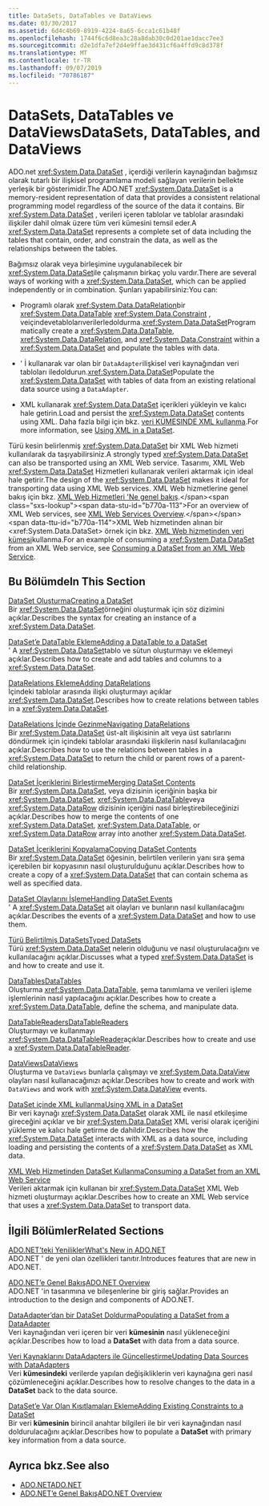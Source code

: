 ```yaml
---
title: DataSets, DataTables ve DataViews
ms.date: 03/30/2017
ms.assetid: 6d4c4b69-8919-4224-8a65-6cca1c61b48f
ms.openlocfilehash: 1744f6c6d8ea3c28a8dab30c0d201ae1dacc7ee3
ms.sourcegitcommit: d2e1dfa7ef2d4e9ffae3d431cf6a4ffd9c8d378f
ms.translationtype: MT
ms.contentlocale: tr-TR
ms.lasthandoff: 09/07/2019
ms.locfileid: "70786187"
---
```

# <a name="datasets-datatables-and-dataviews"></a><span data-ttu-id="b770a-102">DataSets, DataTables ve DataViews</span><span class="sxs-lookup"><span data-stu-id="b770a-102">DataSets, DataTables, and DataViews</span></span>
<span data-ttu-id="b770a-103">ADO.net <xref:System.Data.DataSet> , içerdiği verilerin kaynağından bağımsız olarak tutarlı bir ilişkisel programlama modeli sağlayan verilerin bellekte yerleşik bir gösterimidir.</span><span class="sxs-lookup"><span data-stu-id="b770a-103">The ADO.NET <xref:System.Data.DataSet> is a memory-resident representation of data that provides a consistent relational programming model regardless of the source of the data it contains.</span></span> <span data-ttu-id="b770a-104">Bir <xref:System.Data.DataSet> , verileri içeren tablolar ve tablolar arasındaki ilişkiler dahil olmak üzere tüm veri kümesini temsil eder.</span><span class="sxs-lookup"><span data-stu-id="b770a-104">A <xref:System.Data.DataSet> represents a complete set of data including the tables that contain, order, and constrain the data, as well as the relationships between the tables.</span></span>  
  
 <span data-ttu-id="b770a-105">Bağımsız olarak veya birleşimine uygulanabilecek bir <xref:System.Data.DataSet>ile çalışmanın birkaç yolu vardır.</span><span class="sxs-lookup"><span data-stu-id="b770a-105">There are several ways of working with a <xref:System.Data.DataSet>, which can be applied independently or in combination.</span></span> <span data-ttu-id="b770a-106">Şunları yapabilirsiniz:</span><span class="sxs-lookup"><span data-stu-id="b770a-106">You can:</span></span>  
  
- <span data-ttu-id="b770a-107">Programlı olarak <xref:System.Data.DataRelation>bir <xref:System.Data.DataTable> <xref:System.Data.Constraint> , veiçindevetablolarıverilerledoldurma.<xref:System.Data.DataSet></span><span class="sxs-lookup"><span data-stu-id="b770a-107">Programmatically create a <xref:System.Data.DataTable>, <xref:System.Data.DataRelation>, and <xref:System.Data.Constraint> within a <xref:System.Data.DataSet> and populate the tables with data.</span></span>  
  
- <span data-ttu-id="b770a-108">' İ kullanarak var olan bir `DataAdapter`ilişkisel veri kaynağından veri tabloları iledoldurun.<xref:System.Data.DataSet></span><span class="sxs-lookup"><span data-stu-id="b770a-108">Populate the <xref:System.Data.DataSet> with tables of data from an existing relational data source using a `DataAdapter`.</span></span>  
  
- <span data-ttu-id="b770a-109">XML kullanarak <xref:System.Data.DataSet> içerikleri yükleyin ve kalıcı hale getirin.</span><span class="sxs-lookup"><span data-stu-id="b770a-109">Load and persist the <xref:System.Data.DataSet> contents using XML.</span></span> <span data-ttu-id="b770a-110">Daha fazla bilgi için bkz. [veri KÜMESINDE XML kullanma](using-xml-in-a-dataset.md).</span><span class="sxs-lookup"><span data-stu-id="b770a-110">For more information, see [Using XML in a DataSet](using-xml-in-a-dataset.md).</span></span>  
  
 <span data-ttu-id="b770a-111">Türü kesin belirlenmiş <xref:System.Data.DataSet> bir XML Web hizmeti kullanılarak da taşıyabilirsiniz.</span><span class="sxs-lookup"><span data-stu-id="b770a-111">A strongly typed <xref:System.Data.DataSet> can also be transported using an XML Web service.</span></span> <span data-ttu-id="b770a-112">Tasarımı, XML Web <xref:System.Data.DataSet> Hizmetleri kullanarak verileri aktarmak için ideal hale getirir.</span><span class="sxs-lookup"><span data-stu-id="b770a-112">The design of the <xref:System.Data.DataSet> makes it ideal for transporting data using XML Web services.</span></span> <span data-ttu-id="b770a-113">XML Web hizmetlerine genel bakış için bkz. [XML Web Hizmetleri 'Ne genel bakış](https://docs.microsoft.com/previous-versions/dotnet/netframework-4.0/w9fdtx28(v=vs.100)).</span><span class="sxs-lookup"><span data-stu-id="b770a-113">For an overview of XML Web services, see [XML Web Services Overview](https://docs.microsoft.com/previous-versions/dotnet/netframework-4.0/w9fdtx28(v=vs.100)).</span></span> <span data-ttu-id="b770a-114">XML Web hizmetinden alınan bir <xref:System.Data.DataSet> örnek için bkz. [XML Web hizmetinden veri kümesi](consuming-a-dataset-from-an-xml-web-service.md)kullanma.</span><span class="sxs-lookup"><span data-stu-id="b770a-114">For an example of consuming a <xref:System.Data.DataSet> from an XML Web service, see [Consuming a DataSet from an XML Web Service](consuming-a-dataset-from-an-xml-web-service.md).</span></span>  
  
## <a name="in-this-section"></a><span data-ttu-id="b770a-115">Bu Bölümde</span><span class="sxs-lookup"><span data-stu-id="b770a-115">In This Section</span></span>  
 [<span data-ttu-id="b770a-116">DataSet Oluşturma</span><span class="sxs-lookup"><span data-stu-id="b770a-116">Creating a DataSet</span></span>](creating-a-dataset.md)  
 <span data-ttu-id="b770a-117">Bir <xref:System.Data.DataSet>örneğini oluşturmak için söz dizimini açıklar.</span><span class="sxs-lookup"><span data-stu-id="b770a-117">Describes the syntax for creating an instance of a <xref:System.Data.DataSet>.</span></span>  
  
 [<span data-ttu-id="b770a-118">DataSet’e DataTable Ekleme</span><span class="sxs-lookup"><span data-stu-id="b770a-118">Adding a DataTable to a DataSet</span></span>](adding-a-datatable-to-a-dataset.md)  
 <span data-ttu-id="b770a-119">' A <xref:System.Data.DataSet>tablo ve sütun oluşturmayı ve eklemeyi açıklar.</span><span class="sxs-lookup"><span data-stu-id="b770a-119">Describes how to create and add tables and columns to a <xref:System.Data.DataSet>.</span></span>  
  
 [<span data-ttu-id="b770a-120">DataRelations Ekleme</span><span class="sxs-lookup"><span data-stu-id="b770a-120">Adding DataRelations</span></span>](adding-datarelations.md)  
 <span data-ttu-id="b770a-121">İçindeki tablolar arasında ilişki oluşturmayı açıklar <xref:System.Data.DataSet>.</span><span class="sxs-lookup"><span data-stu-id="b770a-121">Describes how to create relations between tables in a <xref:System.Data.DataSet>.</span></span>  
  
 [<span data-ttu-id="b770a-122">DataRelations İçinde Gezinme</span><span class="sxs-lookup"><span data-stu-id="b770a-122">Navigating DataRelations</span></span>](navigating-datarelations.md)  
 <span data-ttu-id="b770a-123">Bir <xref:System.Data.DataSet> üst-alt ilişkisinin alt veya üst satırlarını döndürmek için içindeki tablolar arasındaki ilişkilerin nasıl kullanılacağını açıklar.</span><span class="sxs-lookup"><span data-stu-id="b770a-123">Describes how to use the relations between tables in a <xref:System.Data.DataSet> to return the child or parent rows of a parent-child relationship.</span></span>  
  
 [<span data-ttu-id="b770a-124">DataSet İçeriklerini Birleştirme</span><span class="sxs-lookup"><span data-stu-id="b770a-124">Merging DataSet Contents</span></span>](merging-dataset-contents.md)  
 <span data-ttu-id="b770a-125">Bir <xref:System.Data.DataSet>, veya dizisinin içeriğinin başka bir <xref:System.Data.DataSet>, <xref:System.Data.DataTable>veya <xref:System.Data.DataRow> dizisinin içeriğini nasıl birleştirebileceğinizi açıklar.</span><span class="sxs-lookup"><span data-stu-id="b770a-125">Describes how to merge the contents of one <xref:System.Data.DataSet>, <xref:System.Data.DataTable>, or <xref:System.Data.DataRow> array into another <xref:System.Data.DataSet>.</span></span>  
  
 [<span data-ttu-id="b770a-126">DataSet İçeriklerini Kopyalama</span><span class="sxs-lookup"><span data-stu-id="b770a-126">Copying DataSet Contents</span></span>](copying-dataset-contents.md)  
 <span data-ttu-id="b770a-127">Bir <xref:System.Data.DataSet> öğesinin, belirtilen verilerin yanı sıra şema içerebilen bir kopyasının nasıl oluşturulduğunu açıklar.</span><span class="sxs-lookup"><span data-stu-id="b770a-127">Describes how to create a copy of a <xref:System.Data.DataSet> that can contain schema as well as specified data.</span></span>  
  
 [<span data-ttu-id="b770a-128">DataSet Olaylarını İşleme</span><span class="sxs-lookup"><span data-stu-id="b770a-128">Handling DataSet Events</span></span>](handling-dataset-events.md)  
 <span data-ttu-id="b770a-129">' A <xref:System.Data.DataSet> ait olayları ve bunların nasıl kullanılacağını açıklar.</span><span class="sxs-lookup"><span data-stu-id="b770a-129">Describes the events of a <xref:System.Data.DataSet> and how to use them.</span></span>  
  
 [<span data-ttu-id="b770a-130">Türü Belirtilmiş DataSets</span><span class="sxs-lookup"><span data-stu-id="b770a-130">Typed DataSets</span></span>](typed-datasets.md)  
 <span data-ttu-id="b770a-131">Türü <xref:System.Data.DataSet> nelerin olduğunu ve nasıl oluşturulacağını ve kullanılacağını açıklar.</span><span class="sxs-lookup"><span data-stu-id="b770a-131">Discusses what a typed <xref:System.Data.DataSet> is and how to create and use it.</span></span>  
  
 [<span data-ttu-id="b770a-132">DataTables</span><span class="sxs-lookup"><span data-stu-id="b770a-132">DataTables</span></span>](datatables.md)  
 <span data-ttu-id="b770a-133">Oluşturma <xref:System.Data.DataTable>, şema tanımlama ve verileri işleme işlemlerinin nasıl yapılacağını açıklar.</span><span class="sxs-lookup"><span data-stu-id="b770a-133">Describes how to create a <xref:System.Data.DataTable>, define the schema, and manipulate data.</span></span>  
  
 [<span data-ttu-id="b770a-134">DataTableReaders</span><span class="sxs-lookup"><span data-stu-id="b770a-134">DataTableReaders</span></span>](datatablereaders.md)  
 <span data-ttu-id="b770a-135">Oluşturmayı ve kullanmayı <xref:System.Data.DataTableReader>açıklar.</span><span class="sxs-lookup"><span data-stu-id="b770a-135">Describes how to create and use a <xref:System.Data.DataTableReader>.</span></span>  
  
 [<span data-ttu-id="b770a-136">DataViews</span><span class="sxs-lookup"><span data-stu-id="b770a-136">DataViews</span></span>](dataviews.md)  
 <span data-ttu-id="b770a-137">Oluşturma ve `DataViews` bunlarla çalışmayı ve <xref:System.Data.DataView> olayları nasıl kullanacağınızı açıklar.</span><span class="sxs-lookup"><span data-stu-id="b770a-137">Describes how to create and work with `DataViews` and work with <xref:System.Data.DataView> events.</span></span>  
  
 [<span data-ttu-id="b770a-138">DataSet içinde XML kullanma</span><span class="sxs-lookup"><span data-stu-id="b770a-138">Using XML in a DataSet</span></span>](using-xml-in-a-dataset.md)  
 <span data-ttu-id="b770a-139">Bir veri kaynağı <xref:System.Data.DataSet> olarak XML ile nasıl etkileşime gireceğini açıklar ve bir <xref:System.Data.DataSet> XML verisi olarak içeriğini yükleme ve kalıcı hale getirme de dahildir.</span><span class="sxs-lookup"><span data-stu-id="b770a-139">Describes how the <xref:System.Data.DataSet> interacts with XML as a data source, including loading and persisting the contents of a <xref:System.Data.DataSet> as XML data.</span></span>  
  
 [<span data-ttu-id="b770a-140">XML Web Hizmetinden DataSet Kullanma</span><span class="sxs-lookup"><span data-stu-id="b770a-140">Consuming a DataSet from an XML Web Service</span></span>](consuming-a-dataset-from-an-xml-web-service.md)  
 <span data-ttu-id="b770a-141">Verileri aktarmak için kullanan bir <xref:System.Data.DataSet> XML Web hizmeti oluşturmayı açıklar.</span><span class="sxs-lookup"><span data-stu-id="b770a-141">Describes how to create an XML Web service that uses a <xref:System.Data.DataSet> to transport data.</span></span>  
  
## <a name="related-sections"></a><span data-ttu-id="b770a-142">İlgili Bölümler</span><span class="sxs-lookup"><span data-stu-id="b770a-142">Related Sections</span></span>  
 [<span data-ttu-id="b770a-143">ADO.NET’teki Yenilikler</span><span class="sxs-lookup"><span data-stu-id="b770a-143">What's New in ADO.NET</span></span>](../whats-new.md)  
 <span data-ttu-id="b770a-144">ADO.NET ' de yeni olan özellikleri tanıtır.</span><span class="sxs-lookup"><span data-stu-id="b770a-144">Introduces features that are new in ADO.NET.</span></span>  
  
 [<span data-ttu-id="b770a-145">ADO.NET’e Genel Bakış</span><span class="sxs-lookup"><span data-stu-id="b770a-145">ADO.NET Overview</span></span>](../ado-net-overview.md)  
 <span data-ttu-id="b770a-146">ADO.NET 'in tasarımına ve bileşenlerine bir giriş sağlar.</span><span class="sxs-lookup"><span data-stu-id="b770a-146">Provides an introduction to the design and components of ADO.NET.</span></span>  
  
 [<span data-ttu-id="b770a-147">DataAdapter’dan bir DataSet Doldurma</span><span class="sxs-lookup"><span data-stu-id="b770a-147">Populating a DataSet from a DataAdapter</span></span>](../populating-a-dataset-from-a-dataadapter.md)  
 <span data-ttu-id="b770a-148">Veri kaynağından veri içeren bir veri **kümesinin** nasıl yükleneceğini açıklar.</span><span class="sxs-lookup"><span data-stu-id="b770a-148">Describes how to load a **DataSet** with data from a data source.</span></span>  
  
 [<span data-ttu-id="b770a-149">Veri Kaynaklarını DataAdapters ile Güncelleştirme</span><span class="sxs-lookup"><span data-stu-id="b770a-149">Updating Data Sources with DataAdapters</span></span>](../updating-data-sources-with-dataadapters.md)  
 <span data-ttu-id="b770a-150">Veri **kümesindeki** verilerde yapılan değişikliklerin veri kaynağına geri nasıl çözümleneceğini açıklar.</span><span class="sxs-lookup"><span data-stu-id="b770a-150">Describes how to resolve changes to the data in a **DataSet** back to the data source.</span></span>  
  
 [<span data-ttu-id="b770a-151">DataSet’e Var Olan Kısıtlamaları Ekleme</span><span class="sxs-lookup"><span data-stu-id="b770a-151">Adding Existing Constraints to a DataSet</span></span>](../adding-existing-constraints-to-a-dataset.md)  
 <span data-ttu-id="b770a-152">Bir veri **kümesinin** birincil anahtar bilgileri ile bir veri kaynağından nasıl doldurulacağını açıklar.</span><span class="sxs-lookup"><span data-stu-id="b770a-152">Describes how to populate a **DataSet** with primary key information from a data source.</span></span>  
  
## <a name="see-also"></a><span data-ttu-id="b770a-153">Ayrıca bkz.</span><span class="sxs-lookup"><span data-stu-id="b770a-153">See also</span></span>

- [<span data-ttu-id="b770a-154">ADO.NET</span><span class="sxs-lookup"><span data-stu-id="b770a-154">ADO.NET</span></span>](../index.md)
- [<span data-ttu-id="b770a-155">ADO.NET’e Genel Bakış</span><span class="sxs-lookup"><span data-stu-id="b770a-155">ADO.NET Overview</span></span>](../ado-net-overview.md)
